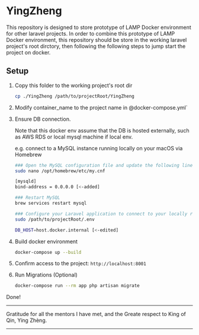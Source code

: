 # YingZheng

This repository is designed to store prototype of LAMP Docker environment for other laravel projects.
In order to combine this prototype of LAMP Docker environment, this repository should be store in the working laravel project's root dirctory, then following the following steps to jump start the project on docker.

## Setup

1. Copy this folder to the working project's root dir

    ```bash
    cp ./YingZheng /path/to/projectRoot/YingZheng
    ```

2. Modify container_name to the project name in @docker-compose.yml`

3. Ensure DB connection.

    Note that this docker env assume that the DB is hosted externally, such as AWS RDS or local mysql machine if local env.

    e.g. connect to a MySQL instance running locally on your macOS via Homebrew
    
    ```bash
    ### Open the MySQL configuration file and update the following lines:
    sudo nano /opt/homebrew/etc/my.cnf

    [mysqld]
    bind-address = 0.0.0.0 [<-added]

    ### Restart MySQL
    brew services restart mysql

    ### Configure your Laravel application to connect to your locally running MySQL:
    sudo /path/to/projectRoot/.env

    DB_HOST=host.docker.internal [<-edited]
    ```

4. Build docker environment

    ```bash
    docker-compose up --build
    ```

5. Confirm access to the project: `http://localhost:8001`

6. Run Migrations (Optional)

    ```bash
    docker-compose run --rm app php artisan migrate
    ```

Done!


***
Gratitude for all the mentors I have met, and the Greate respect to King of Qin, Yíng Zhèng.
***
